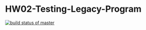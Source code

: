# HW02-Testing-Legacy-Program
[![build status of master](https://travis-ci.org/alsach/HW02-Testing-Legacy-Program.svg?branch=master)](https://travis-ci.org/alsach/HW02-Testing-Legacy-Program)
